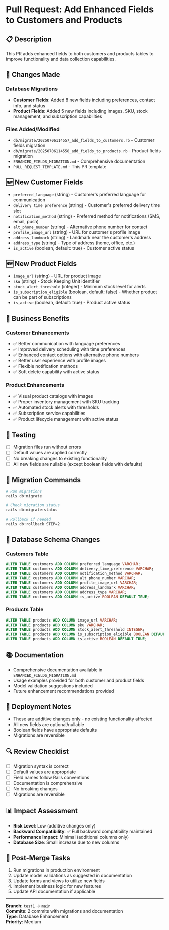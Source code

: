 # Pull Request: Add Enhanced Fields to Customers and Products

## 📋 **Description**
This PR adds enhanced fields to both customers and products tables to improve functionality and data collection capabilities.

## 🔧 **Changes Made**

### Database Migrations
- **Customer Fields**: Added 8 new fields including preferences, contact info, and status
- **Product Fields**: Added 5 new fields including images, SKU, stock management, and subscription capabilities

### Files Added/Modified
- `db/migrate/20250706114557_add_fields_to_customers.rb` - Customer fields migration
- `db/migrate/20250706114558_add_fields_to_products.rb` - Product fields migration
- `ENHANCED_FIELDS_MIGRATION.md` - Comprehensive documentation
- `PULL_REQUEST_TEMPLATE.md` - This PR template

## 🆕 **New Customer Fields**
- `preferred_language` (string) - Customer's preferred language for communication
- `delivery_time_preference` (string) - Customer's preferred delivery time slot
- `notification_method` (string) - Preferred method for notifications (SMS, email, push)
- `alt_phone_number` (string) - Alternative phone number for contact
- `profile_image_url` (string) - URL for customer's profile image
- `address_landmark` (string) - Landmark near the customer's address
- `address_type` (string) - Type of address (home, office, etc.)
- `is_active` (boolean, default: true) - Customer active status

## 🆕 **New Product Fields**
- `image_url` (string) - URL for product image
- `sku` (string) - Stock Keeping Unit identifier
- `stock_alert_threshold` (integer) - Minimum stock level for alerts
- `is_subscription_eligible` (boolean, default: false) - Whether product can be part of subscriptions
- `is_active` (boolean, default: true) - Product active status

## 🎯 **Business Benefits**

### Customer Enhancements
- ✅ Better communication with language preferences
- ✅ Improved delivery scheduling with time preferences
- ✅ Enhanced contact options with alternative phone numbers
- ✅ Better user experience with profile images
- ✅ Flexible notification methods
- ✅ Soft delete capability with active status

### Product Enhancements
- ✅ Visual product catalogs with images
- ✅ Proper inventory management with SKU tracking
- ✅ Automated stock alerts with thresholds
- ✅ Subscription service capabilities
- ✅ Product lifecycle management with active status

## 🧪 **Testing**
- [ ] Migration files run without errors
- [ ] Default values are applied correctly
- [ ] No breaking changes to existing functionality
- [ ] All new fields are nullable (except boolean fields with defaults)

## 📝 **Migration Commands**
```bash
# Run migrations
rails db:migrate

# Check migration status
rails db:migrate:status

# Rollback if needed
rails db:rollback STEP=2
```

## 🔄 **Database Schema Changes**

### Customers Table
```sql
ALTER TABLE customers ADD COLUMN preferred_language VARCHAR;
ALTER TABLE customers ADD COLUMN delivery_time_preference VARCHAR;
ALTER TABLE customers ADD COLUMN notification_method VARCHAR;
ALTER TABLE customers ADD COLUMN alt_phone_number VARCHAR;
ALTER TABLE customers ADD COLUMN profile_image_url VARCHAR;
ALTER TABLE customers ADD COLUMN address_landmark VARCHAR;
ALTER TABLE customers ADD COLUMN address_type VARCHAR;
ALTER TABLE customers ADD COLUMN is_active BOOLEAN DEFAULT TRUE;
```

### Products Table
```sql
ALTER TABLE products ADD COLUMN image_url VARCHAR;
ALTER TABLE products ADD COLUMN sku VARCHAR;
ALTER TABLE products ADD COLUMN stock_alert_threshold INTEGER;
ALTER TABLE products ADD COLUMN is_subscription_eligible BOOLEAN DEFAULT FALSE;
ALTER TABLE products ADD COLUMN is_active BOOLEAN DEFAULT TRUE;
```

## 📚 **Documentation**
- Comprehensive documentation available in `ENHANCED_FIELDS_MIGRATION.md`
- Usage examples provided for both customer and product fields
- Model validation suggestions included
- Future enhancement recommendations provided

## 🚀 **Deployment Notes**
- These are additive changes only - no existing functionality affected
- All new fields are optional/nullable
- Boolean fields have appropriate defaults
- Migrations are reversible

## 🔍 **Review Checklist**
- [ ] Migration syntax is correct
- [ ] Default values are appropriate
- [ ] Field names follow Rails conventions
- [ ] Documentation is comprehensive
- [ ] No breaking changes
- [ ] Migrations are reversible

## 📊 **Impact Assessment**
- **Risk Level**: Low (additive changes only)
- **Backward Compatibility**: ✅ Full backward compatibility maintained
- **Performance Impact**: Minimal (additional columns only)
- **Database Size**: Small increase due to new columns

## 🎉 **Post-Merge Tasks**
1. Run migrations in production environment
2. Update model validations as suggested in documentation
3. Update forms and views to utilize new fields
4. Implement business logic for new features
5. Update API documentation if applicable

---

**Branch**: `test1` → `main`  
**Commits**: 2 commits with migrations and documentation  
**Type**: Database Enhancement  
**Priority**: Medium
